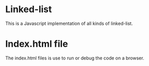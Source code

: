 # Linked-list

This is a Javascript implementation of all kinds of linked-list.

# Index.html file
The index.html files is use to run or debug the code on a browser.
